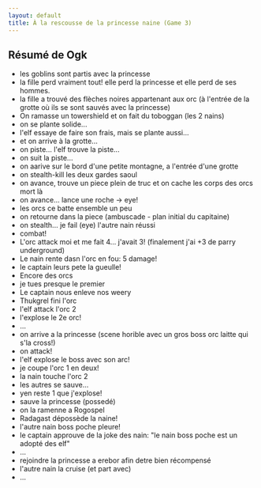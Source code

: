 ```yaml
---
layout: default
title: À la rescousse de la princesse naine (Game 3)
---
```


## Résumé de Ogk
- les goblins sont partis avec la princesse
- la fille perd vraiment tout! elle perd la princesse et elle perd de ses hommes.
- la fille a trouvé des flèches noires appartenant aux orc (à l'entrée de la grotte où ils se sont sauvés avec la princesse)
- On ramasse un towershield et on fait du toboggan (les 2 nains)
- on se plante solide...
- l'elf essaye de faire son frais, mais se plante aussi...
- et on arrive à la grotte...
- on piste... l'elf trouve la piste...
- on suit la piste...
- on aarive sur le bord d'une petite montagne, a l'entrée d'une grotte
- on stealth-kill les deux gardes saoul
- on avance, trouve un piece plein de truc et on cache les corps des orcs mort là
- on avance... lance une roche -> eye!
- les orcs ce batte ensemble un peu
- on retourne dans la piece (ambuscade - plan initial du capitaine)
- on stealth... je fail (eye) l'autre nain réussi
- combat!
- L'orc attack moi et me fait 4... j'avait 3! (finalement j'ai +3 de parry underground)
- Le nain rente dasn l'orc en fou: 5 damage!
- le captain leurs pete la gueulle!
- Encore des orcs
- je tues presque le premier
- Le captain nous enleve nos weery
- Thukgrel fini l'orc
- l'elf attack l'orc 2
- l'explose le 2e orc!
- ...
- on arrive a la princesse (scene horible avec un gros boss orc laitte qui s'la cross!)
- on attack!
- l'elf explose le boss avec son arc!
- je coupe l'orc 1 en deux!
- la nain touche l'orc 2
- les autres se sauve...
- yen reste 1 que j'explose!
- sauve la princesse (possedé)
- on la ramenne a Rogospel
- Radagast dépossède la naine!
- l'autre nain boss poche pleure!
- le captain approuve de la joke des nain: "le nain boss poche est un adopté des elf"
- ...
- rejoindre la princesse a erebor afin detre bien récompensé
- l'autre nain la cruise (et part avec)
- ...